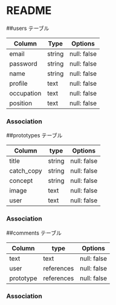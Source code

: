 # README

##users テーブル

| Column     | Type   | Options     |
| -----------| -------| ----------- |
| email      | string | null: false |
| password   | string | null: false |
| name       | string | null: false |
| profile    | text   | null: false |
| occupation | text   | null: false |
| position   | text   | null: false |

### Association
 


##prototypes テーブル

| Column     | type   | Options     |
| -----------| -------| ----------- |
| title      | string | null: false |
| catch_copy | string | null: false |
| concept    | string | null: false |
| image      | text   | null: false |
| user       | text   | null: false |

### Association



##comments テーブル

| Column     | type       | Options     |
| -----------| ---------- | ----------- |
| text       | text       | null: false |
| user       | references | null: false |
| prototype  | references | null: false |

### Association














